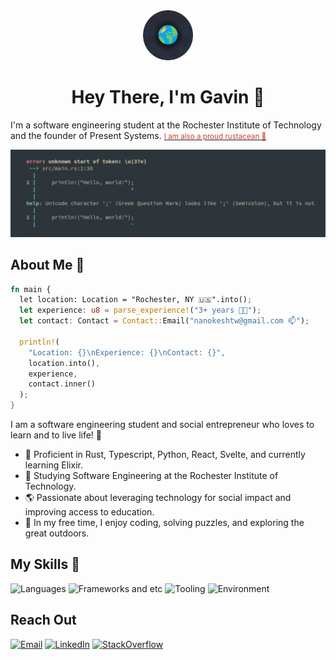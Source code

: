 <div style="text-align: center;">
  <img src="HTW.png" alt="Nanokeshtw Avatar" style="border-radius: 10px;" height="80px"></img>
  
  # Hey There, I'm Gavin :wave:
</div>

I'm a software engineering student at the Rochester Institute of Technology and the founder of Present Systems. [<small style="color: #CE422B">I am also a proud rustacean :crab:</small>](https://www.rust-lang.org/)

![Rust Compile Error](rust_error.png)

## About Me :metal:

```rust
fn main {
  let location: Location = "Rochester, NY 🇺🇸".into();
  let experience: u8 = parse_experience!("3+ years 👨‍💻");
  let contact: Contact = Contact::Email("nanokeshtw@gmail.com 📫");

  println!(
    "Location: {}\nExperience: {}\nContact: {}",
    location.into(),
    experience,
    contact.inner()
  );
}
```

I am a software engineering student and social entrepreneur who loves to learn and to live life! :sunflower:

- :seedling: Proficient in Rust, Typescript, Python, React, Svelte, and currently learning Elixir.
- :book: Studying Software Engineering at the Rochester Institute of Technology.
- :earth_americas: Passionate about leveraging technology for social impact and improving access to education.
- :art: In my free time, I enjoy coding, solving puzzles, and exploring the great outdoors.

## My Skills :briefcase:

![Languages](https://skillicons.dev/icons?i=rust,py,ts,nodejs,java,mysql&perline=6)
![Frameworks and etc](https://skillicons.dev/icons?i=svelte,react,scss,bash,,&perline=6)
![Tooling](https://skillicons.dev/icons?i=git,github,pnpm,aws,netlify,&perline=6)
![Environment](https://skillicons.dev/icons?i=vscodium,figma,linux,,,&perline=6)

## Reach Out

[![Email](https://img.shields.io/badge/Gmail-D14836?style=for-the-badge&logo=gmail&logoColor=white)](mailto:nanokeshtw@gmail.com)
[![LinkedIn](https://img.shields.io/badge/LinkedIn-0077B5?style=for-the-badge&logo=linkedin&logoColor=white)](https://www.linkedin.com/in/gavin-noktes)
[![StackOverflow](https://img.shields.io/badge/Stack_Overflow-FE7A16?style=for-the-badge&logo=stack-overflow&logoColor=white)](https://stackoverflow.com/users/16148344/nanokeshtw)
